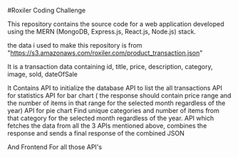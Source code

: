 #Roxiler Coding Challenge

This repository contains the source code for a web application developed using the MERN (MongoDB, Express.js, React.js, Node.js) stack.

the data i used to make this repository is from  "https://s3.amazonaws.com/roxiler.com/product_transaction.json"

It is a transaction data containing id, title, price, description, category, image, sold, dateOfSale

It Contains 
 API to initialize the database
 API to list the all transactions
 API for statistics
 API for bar chart ( the response should contain price range and the number
    of items in that range for the selected month regardless of the year)
 API for pie chart Find unique categories and number of items from that
    category for the selected month regardless of the year.
 API which fetches the data from all the 3 APIs mentioned above, combines
    the response and sends a final response of the combined JSON

 And Frontend For all those API's 
